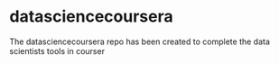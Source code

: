 # datasciencecoursera
The datasciencecoursera repo has been created to complete the data scientists tools in courser
